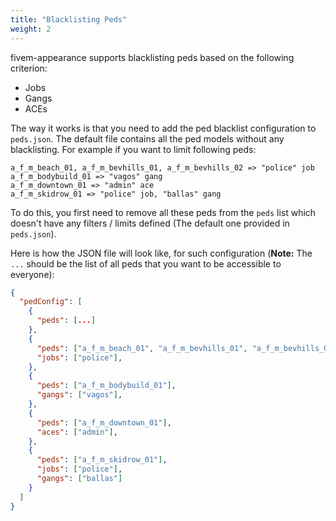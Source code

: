 ```yaml
---
title: "Blacklisting Peds"
weight: 2
---
```


fivem-appearance supports blacklisting peds based on the following criterion:

- Jobs
- Gangs
- ACEs

The way it works is that you need to add the ped blacklist configuration to `peds.json`.  The default file contains all the ped models without any blacklisting. For example if you want to limit following peds:

```title="Example"
a_f_m_beach_01, a_f_m_bevhills_01, a_f_m_bevhills_02 => "police" job
a_f_m_bodybuild_01 => "vagos" gang
a_f_m_downtown_01 => "admin" ace
a_f_m_skidrow_01 => "police" job, "ballas" gang
```

To do this, you first need to remove all these peds from the `peds` list which doesn't have any filters / limits defined (The default one provided in `peds.json`).

Here is how the JSON file will look like, for such configuration (**Note:** The `...` should be the list of all peds that you want to be accessible to everyone):

```json title="peds.json"
{
  "pedConfig": [
    {
      "peds": [...]
    },
    {
      "peds": ["a_f_m_beach_01", "a_f_m_bevhills_01", "a_f_m_bevhills_02"],
      "jobs": ["police"],
    },
    {
      "peds": ["a_f_m_bodybuild_01"],
      "gangs": ["vagos"],
    },
    {
      "peds": ["a_f_m_downtown_01"],
      "aces": ["admin"],
    },
    {
      "peds": ["a_f_m_skidrow_01"],
      "jobs": ["police"],
      "gangs": ["ballas"]
    }
  ]
}
```
